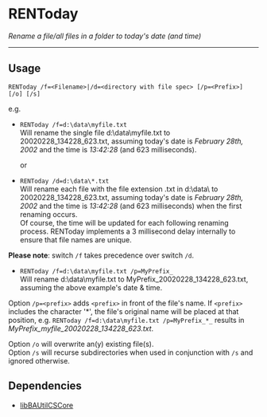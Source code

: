 # RENToday

_Rename a file/all files in a folder to today's date (and time)_

---

## Usage

`RENToday /f=<Filename>|/d=<directory with file spec> [/p=<Prefix>] [/o] [/s]`

e.g.

- `RENToday /f=d:\data\myfile.txt`  
Will rename the single file d:\data\myfile.txt to 20020228_134228_623.txt, assuming today's 
date is _February 28th, 2002_ and the time is _13:42:28_ (and 623 milliseconds).

   or  

- `RENToday /d=d:\data\*.txt`  
Will rename each file with the file extension .txt in d:\data\ to 20020228_134228_623.txt, assuming today's date is _February 28th, 2002_ and the time is _13:42:28_ (and 623 milliseconds) when the first renaming occurs.  
Of course, the time will be updated for each following renaming process. RENToday implements a 3 millisecond delay internally to ensure that file names are unique.

__Please note__: switch `/f` takes precedence over switch `/d`.

- `RENToday /f=d:\data\myfile.txt /p=MyPrefix_`  
Will rename d:\data\myfile.txt to MyPrefix_20020228_134228_623.txt, assuming the above example's date & time.

Option `/p=<prefix>` adds `<prefix>` in front of the file's name. If `<prefix>` includes the character '\*', the file's original name will be placed at that position, e.g. `RENToday /f=d:\data\myfile.txt /p=MyPrefix_*_` results in *MyPrefix_myfile_20020228_134228_623.txt*.

Option `/o` will overwrite an(y) existing file(s).  
Option `/s` will recurse subdirectories when used in conjunction with `/s` and ignored otherwise.

## Dependencies

- [libBAUtilCSCore](https://github.com/knuth-konrad/libBAUtilCSCore)

